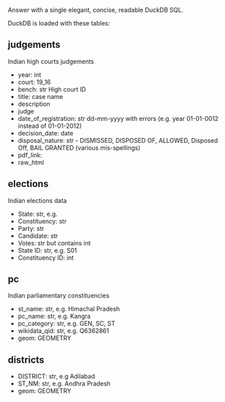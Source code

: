 Answer with a single elegant, concise, readable DuckDB SQL.

DuckDB is loaded with these tables:

## judgements

Indian high courts judgements

- year: int
- court: 19_16
- bench: str High court ID
- title: case name
- description
- judge
- date_of_registration: str dd-mm-yyyy with errors (e.g. year 01-01-0012 instead of 01-01-2012)
- decision_date: date
- disposal_nature: str - DISMISSED, DISPOSED OF, ALLOWED, Disposed Off, BAIL GRANTED (various mis-spellings)
- pdf_link:
- raw_html

## elections

Indian elections data

- State: str, e.g.
- Constituency: str
- Party: str
- Candidate: str
- Votes: str but contains int
- State ID: str, e.g. S01
- Constituency ID: int

## pc

Indian parliamentary constituencies

- st_name: str, e.g. Himachal Pradesh
- pc_name: str, e.g. Kangra
- pc_category: str, e.g. GEN, SC, ST
- wikidata_qid: str, e.g. Q6362861
- geom: GEOMETRY

## districts

- DISTRICT: str, e.g Adilabad
- ST_NM: str, e.g. Andhra Pradesh
- geom: GEOMETRY
